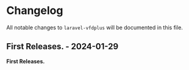 # Changelog

All notable changes to `laravel-vfdplus` will be documented in this file.

## First Releases. - 2024-01-29

**First Releases.**
